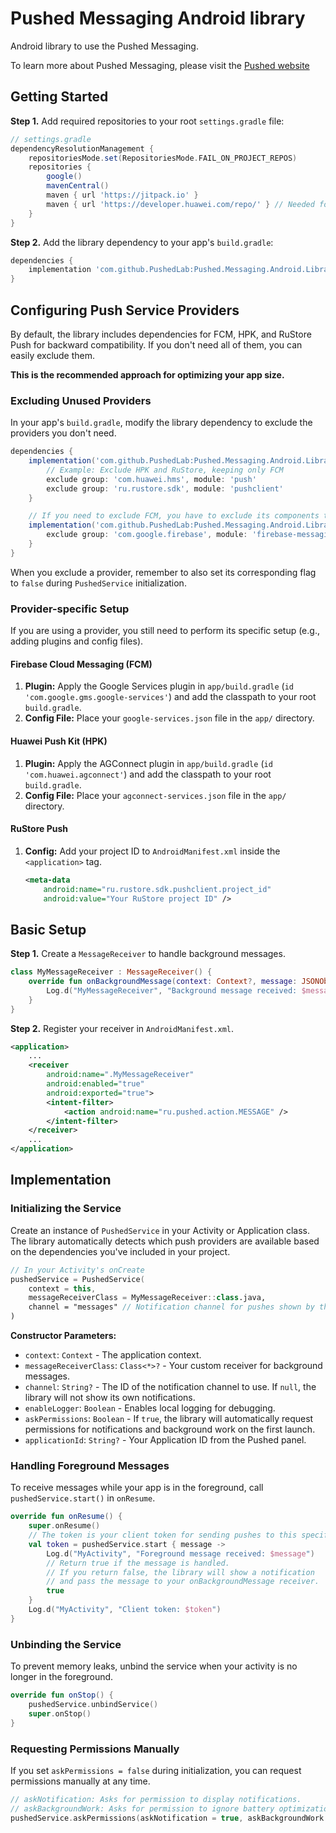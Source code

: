 # Pushed Messaging Android library

Android library to use the Pushed Messaging.

To learn more about Pushed Messaging, please visit the [Pushed website](https://pushed.dev)

## Getting Started

**Step 1.** Add required repositories to your root `settings.gradle` file:

```gradle
// settings.gradle
dependencyResolutionManagement {
    repositoriesMode.set(RepositoriesMode.FAIL_ON_PROJECT_REPOS)
    repositories {
        google()
        mavenCentral()
        maven { url 'https://jitpack.io' }
        maven { url 'https://developer.huawei.com/repo/' } // Needed for HPK
    }
}
```

**Step 2.** Add the library dependency to your app's `build.gradle`:

```gradle
dependencies {
    implementation 'com.github.PushedLab:Pushed.Messaging.Android.Library:1.5.1' // Check for the latest version
}
```

## Configuring Push Service Providers

By default, the library includes dependencies for FCM, HPK, and RuStore Push for backward compatibility. If you don't need all of them, you can easily exclude them.

**This is the recommended approach for optimizing your app size.**

### Excluding Unused Providers

In your app's `build.gradle`, modify the library dependency to exclude the providers you don't need.

```gradle
dependencies {
    implementation('com.github.PushedLab:Pushed.Messaging.Android.Library:1.5.1') {
        // Example: Exclude HPK and RuStore, keeping only FCM
        exclude group: 'com.huawei.hms', module: 'push'
        exclude group: 'ru.rustore.sdk', module: 'pushclient'
    }

    // If you need to exclude FCM, you have to exclude its components too
    implementation('com.github.PushedLab:Pushed.Messaging.Android.Library:1.5.1') {
        exclude group: 'com.google.firebase', module: 'firebase-messaging'
    }
}
```

When you exclude a provider, remember to also set its corresponding flag to `false` during `PushedService` initialization.

### Provider-specific Setup

If you are using a provider, you still need to perform its specific setup (e.g., adding plugins and config files).

#### Firebase Cloud Messaging (FCM)

1.  **Plugin:** Apply the Google Services plugin in `app/build.gradle` (`id 'com.google.gms.google-services'`) and add the classpath to your root `build.gradle`.
2.  **Config File:** Place your `google-services.json` file in the `app/` directory.

#### Huawei Push Kit (HPK)

1.  **Plugin:** Apply the AGConnect plugin in `app/build.gradle` (`id 'com.huawei.agconnect'`) and add the classpath to your root `build.gradle`.
2.  **Config File:** Place your `agconnect-services.json` file in the `app/` directory.

#### RuStore Push

1.  **Config:** Add your project ID to `AndroidManifest.xml` inside the `<application>` tag.
    ```xml
    <meta-data
        android:name="ru.rustore.sdk.pushclient.project_id"
        android:value="Your RuStore project ID" />
    ```

## Basic Setup

**Step 1.** Create a `MessageReceiver` to handle background messages.

```kotlin
class MyMessageReceiver : MessageReceiver() {
    override fun onBackgroundMessage(context: Context?, message: JSONObject) {
        Log.d("MyMessageReceiver", "Background message received: $message")
    }
}
```

**Step 2.** Register your receiver in `AndroidManifest.xml`.

```xml
<application>
    ...
    <receiver
        android:name=".MyMessageReceiver"                                               
        android:enabled="true"
        android:exported="true">
        <intent-filter>
            <action android:name="ru.pushed.action.MESSAGE" />
        </intent-filter>
    </receiver>
    ...
</application>
```

## Implementation

### Initializing the Service

Create an instance of `PushedService` in your Activity or Application class. The library automatically detects which push providers are available based on the dependencies you've included in your project.

```kotlin
// In your Activity's onCreate
pushedService = PushedService(
    context = this,
    messageReceiverClass = MyMessageReceiver::class.java,
    channel = "messages" // Notification channel for pushes shown by the library
)
```

**Constructor Parameters:**
*   `context`: `Context` - The application context.
*   `messageReceiverClass`: `Class<*>?` - Your custom receiver for background messages.
*   `channel`: `String?` - The ID of the notification channel to use. If `null`, the library will not show its own notifications.
*   `enableLogger`: `Boolean` - Enables local logging for debugging.
*   `askPermissions`: `Boolean` - If `true`, the library will automatically request permissions for notifications and background work on the first launch.
*   `applicationId`: `String?` - Your Application ID from the Pushed panel.

### Handling Foreground Messages

To receive messages while your app is in the foreground, call `pushedService.start()` in `onResume`.

```kotlin
override fun onResume() {
    super.onResume()
    // The token is your client token for sending pushes to this specific user.
    val token = pushedService.start { message ->
        Log.d("MyActivity", "Foreground message received: $message")
        // Return true if the message is handled.
        // If you return false, the library will show a notification
        // and pass the message to your onBackgroundMessage receiver.
        true
    }
    Log.d("MyActivity", "Client token: $token")
}
```

### Unbinding the Service

To prevent memory leaks, unbind the service when your activity is no longer in the foreground.

```kotlin
override fun onStop() {
    pushedService.unbindService()
    super.onStop()
}
```

### Requesting Permissions Manually

If you set `askPermissions = false` during initialization, you can request permissions manually at any time.

```kotlin
// askNotification: Asks for permission to display notifications.
// askBackgroundWork: Asks for permission to ignore battery optimizations.
pushedService.askPermissions(askNotification = true, askBackgroundWork = true)
```



